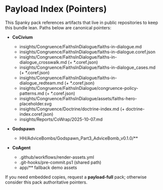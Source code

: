 # Payload Index (Pointers)

This Spanky pack references artifacts that live in public repositories to keep this bundle lean. Paths below are canonical pointers:

- **CoCivium**
  - insights/Congruence/FaithsInDialogue/faiths-in-dialogue.md
  - insights/Congruence/FaithsInDialogue/faiths-in-dialogue.coref.json
  - insights/Congruence/FaithsInDialogue/faiths-in-dialogue_crosswalk.md (+ *.coref.json)
  - insights/Congruence/FaithsInDialogue/faiths-in-dialogue_cases.md (+ *.coref.json)
  - insights/Congruence/FaithsInDialogue/faiths-in-dialogue_redteam.md (+ *.coref.json)
  - insights/Congruence/FaithsInDialogue/congruence-policy-patterns.md (+ *.coref.json)
  - insights/Congruence/FaithsInDialogue/assets/faiths-hero-placeholder.svg
  - insights/Congruence/Doctrine/doctrine-index.md (+ doctrine-index.coref.json)
  - insights/Reports/CoWrap/2025-10-07.md

- **Godspawn**
  - HH/AdviceBombs/Godspawn_Part3_AdviceBomb_v0.1.0/**

- **CoAgent**
  - .github/workflows/render-assets.yml
  - .git-hooks/pre-commit.ps1 (shared path)
  - app/** fallback demo assets

If you need embedded copies, request a **payload-full** pack; otherwise consider this pack authoritative pointers.